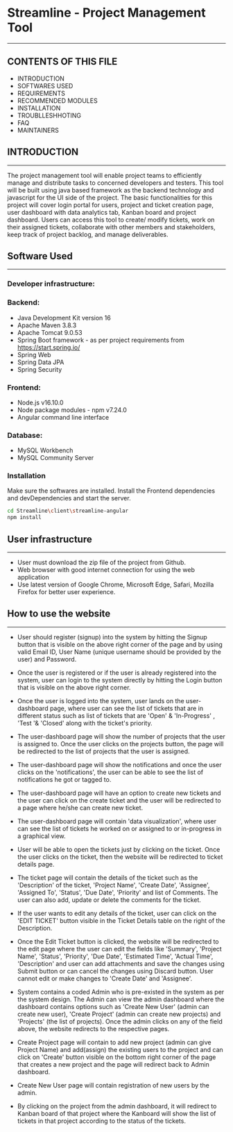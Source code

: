 # Streamline - Project Management Tool
----------
CONTENTS OF THIS FILE
---------------------
* INTRODUCTION
* SOFTWARES USED
* REQUIREMENTS
* RECOMMENDED MODULES
* INSTALLATION
* TROUBLLESHHOTING
* FAQ
* MAINTAINERS


## INTRODUCTION
------------
The project management tool will enable project teams to efficiently manage and distribute tasks to concerned developers and testers. This tool will be built using java based framework as the backend technology and javascript for the UI side of the project. The basic functionalities for this project will cover login portal for users, project and ticket creation page, user dashboard with data analytics tab, Kanban board and project dashboard. Users can access this tool to create/ modify tickets, work on their assigned tickets, collaborate with other members and  stakeholders, keep track of project backlog, and manage deliverables.

## Software Used
--------------
### Developer infrastructure:
### Backend:  
- Java Development Kit version 16
- Apache Maven 3.8.3
- Apache Tomcat 9.0.53
- Spring Boot framework - as per project requirements from https://start.spring.io/
- Spring Web
- Spring Data JPA
- Spring Security
### Frontend: 
- Node.js v16.10.0
- Node package modules - npm v7.24.0
- Angular command line interface

### Database: 
- MySQL Workbench
- MySQL Community Server

### Installation
Make sure the softwares are installed.
Install the Frontend dependencies and devDependencies and start the server.

```sh
cd Streamline\client\streamline-angular
npm install
```


## User infrastructure
-------------------
- User must download the zip file of the project from Github.
- Web browser with good internet connection for using the web application
- Use latest version of Google Chrome, Microsoft Edge, Safari, Mozilla Firefox for better user experience.

## How to use the website
----------------------

* User should register (signup) into the system by hitting the Signup button that is visible on the above right corner of the page and by using valid Email ID, User Name (unique username should be provided by the user) and Password.

* Once the user is registered or if the user is already registered into the system, user can login to the system directly by hitting the Login button that is visible on the above right corner.

* Once the user is logged into the system, user lands on the user-dashboard page, where user can see the list of tickets that are in different status such as list of tickets that are 'Open' & 'In-Progress' , 'Test '& 'Closed' along with the ticket's priority.
	
* The user-dashboard page will show the number of projects that the user is assigned to. Once the user clicks on the projects button, the page will be redirected to the list of projects that the user is assigned. 

* The user-dashboard page will show the notifications and once the user clicks on the 'notifications', the user can be able to see the list of notifications he got or tagged to.

* The user-dashboard page will have an option to create new tickets and the user can click on the create ticket and the user will be redirected to a page where he/she can create new ticket.

* The user-dashboard page will contain 'data visualization', where user can see the list of tickets he worked on or assigned to or in-progress in a graphical view.	

* User will be able to open the tickets just by clicking on the ticket. Once the user clicks on the ticket, then the website will be redirected to ticket details page.

* The ticket page will contain the details of the ticket such as the 'Description' of the ticket, 'Project Name', 'Create Date', 'Assignee', 'Assigned To', 'Status', 'Due Date', 'Priority' and list of Comments. The user can also add, update or delete the comments for the ticket.
  
* If the user wants to edit any details of the ticket, user can click on the 'EDIT TICKET' button visible in the Ticket Details table on the right of the Description.
 
* Once the Edit Ticket button is clicked, the website will be redirected to the edit page where the user can edit the fields like 'Summary', 'Project Name', 'Status', 'Priority', 'Due Date', 'Estimated Time', 'Actual Time', 'Description' and user can add attachments and save the changes using Submit button or can cancel the changes using Discard button. User cannot edit or make changes to 'Create Date' and 'Assignee'.

* System contains a coded Admin who is pre-existed in the system as per the system design. The Admin can view the admin dashboard where the dashboard contains options such as 'Create New User' (admin can create new user), 'Create Project' (admin can create new projects) and 'Projects' (the list of projects). Once the admin clicks on any of the field above, the website redirects to the respective pages. 

* Create Project page will contain to add new project (admin can give Project Name) and add(assign) the existing users to the project and can click on 'Create' button visible on the bottom right corner of the page that creates a new project and the page will redirect back to Admin dashboard.

* Create New User page will contain registration of new users by the admin.

* By clicking on the project from the admin dashboard, it will redirect to Kanban board of that project where the Kanboard will show the list of tickets in that project according to the status of the tickets. 